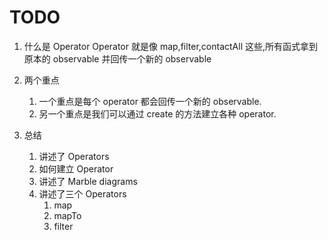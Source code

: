# TODO

1. 什么是 Operator
   Operator 就是像 map,filter,contactAll 这些,所有函式拿到原本的 observable 并回传一个新的 observable

2. 两个重点

   1. 一个重点是每个 operator 都会回传一个新的 observable.
   2. 另一个重点是我们可以通过 create 的方法建立各种 operator.

3. 总结
   1. 讲述了 Operators
   2. 如何建立 Operator
   3. 讲述了 Marble diagrams
   4. 讲述了三个 Operators
      1. map
      2. mapTo
      3. filter
